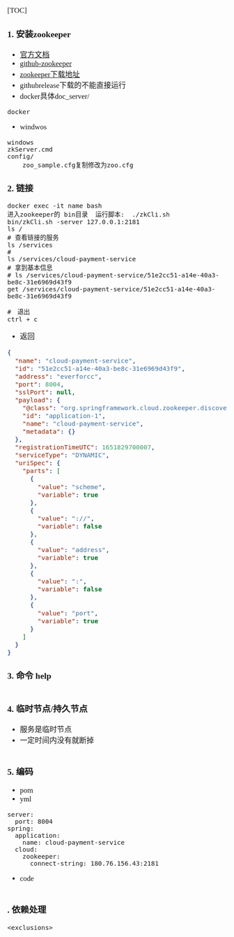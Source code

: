 <span  style="font-family: Simsun,serif; font-size: 17px; ">

[TOC]

### 1. 安装zookeeper

- [官方文档](https://zookeeper.apache.org/doc/r3.3.2/zookeeperStarted.html#sc_Download)
- [github-zookeeper](https://github.com/apache/zookeeper/releases/tag/release-3.5.10)
- [zookeeper下载地址](https://zookeeper.apache.org/releases.html)
- githubrelease下载的不能直接运行
- docker具体doc_server/
~~~
docker
~~~
- windwos
~~~
windows
zkServer.cmd
config/
    zoo_sample.cfg复制修改为zoo.cfg
~~~

### 2. 链接

~~~
docker exec -it name bash
进入zookeeper的 bin目录  运行脚本:  ./zkCli.sh
bin/zkCli.sh -server 127.0.0.1:2181
ls /
# 查看链接的服务
ls /services 
#
ls /services/cloud-payment-service
# 拿到基本信息
# ls /services/cloud-payment-service/51e2cc51-a14e-40a3-be8c-31e6969d43f9
get /services/cloud-payment-service/51e2cc51-a14e-40a3-be8c-31e6969d43f9

#　退出　
ctrl + c
~~~
- 返回
~~~json
{
  "name": "cloud-payment-service",
  "id": "51e2cc51-a14e-40a3-be8c-31e6969d43f9",
  "address": "everforcc",
  "port": 8004,
  "sslPort": null,
  "payload": {
    "@class": "org.springframework.cloud.zookeeper.discovery.ZookeeperInstance",
    "id": "application-1",
    "name": "cloud-payment-service",
    "metadata": {}
  },
  "registrationTimeUTC": 1651829700007,
  "serviceType": "DYNAMIC",
  "uriSpec": {
    "parts": [
      {
        "value": "scheme",
        "variable": true
      },
      {
        "value": "://",
        "variable": false
      },
      {
        "value": "address",
        "variable": true
      },
      {
        "value": ":",
        "variable": false
      },
      {
        "value": "port",
        "variable": true
      }
    ]
  }
}
~~~

### 3. 命令 help

~~~

~~~

### 4. 临时节点/持久节点

- 服务是临时节点
- 一定时间内没有就断掉
~~~

~~~

### 5. 编码

- pom
- yml
~~~
server:
  port: 8004
spring:
  application:
    name: cloud-payment-service
  cloud:
    zookeeper:
      connect-string: 180.76.156.43:2181
~~~
- code
~~~

~~~


### . 依赖处理

~~~
<exclusions>
~~~


</span>